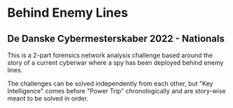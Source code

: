 # Behind Enemy Lines

## De Danske Cybermesterskaber 2022 - Nationals

This is a 2-part forensics network analysis challenge based around the story of a current cyberwar where a spy has been deployed behind enemy lines.

The challenges can be solved independently from each other, but "Key Intelligence" comes before "Power Trip" chronologically and are story-wise meant to be solved in order.

